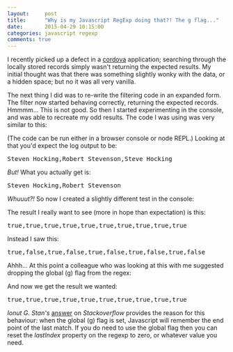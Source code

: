 ```yaml
---
layout: 	post
title:  	"Why is my Javascript RegExp doing that?! The g flag..."
date:   	2015-04-29 10:15:00
categories: javascript regexp
comments: true
---
```

I recently picked up a defect in a [cordova][apache-cordova] application; searching through the locally stored records simply wasn't returning the expected results. My initial thought was that there was something slightly wonky with the data, or a hidden space; but no it was all very vanilla.

The next thing I did was to re-write the filtering code in an expanded form. The filter now started behaving correctly, returning the expected records. Hmmmm... This is not good. So then I started experimenting in the console, and was able to recreate my odd results. The code I was using was very similar to this:

<script src="https://gist.github.com/steve-codemunkies/7e99bedabc058bae4401.js"></script>

(The code can be run either in a browser console or node REPL.) Looking at that you'd expect the log output to be:

<pre>Steven Hocking,Robert Stevenson,Steve Hocking</pre>

_But!_ What you actually get is:

<pre>Steven Hocking,Robert Stevenson</pre>

_Whuuut?!_ So now I created a slightly different test in the console:

<script src="https://gist.github.com/steve-codemunkies/fd4048557af2ab7d4b17.js"></script>

The result I really want to see (more in hope than expectation) is this:

<pre>true,true,true,true,true,true,true,true,true,true</pre>

Instead I saw this:

<pre>true,false,true,false,true,false,true,false,true,false</pre>

Ahhh... At this point a colleague who was looking at this with me suggested dropping the global (g) flag from the regex:

<script src="https://gist.github.com/steve-codemunkies/835c0e540655606cdbdf.js"></script>

And now we get the result we wanted:

<pre>true,true,true,true,true,true,true,true,true,true</pre>

_Ionut G. Stan's_ [answer][stackoverflow-regexp] on _Stackoverflow_ provides the reason for this behaviour: when the global (g) flag is set, Javascript will remember the end point of the last match. If you do need to use the global flag then you can reset the _lastIndex_ property on the regexp to zero, or whatever value you need.

<script src="https://gist.github.com/steve-codemunkies/9fe8e0ed845a0bf5c342.js"></script>

[apache-cordova]:       https://cordova.apache.org/
[stackoverflow-regexp]: http://stackoverflow.com/a/1520853/747649
